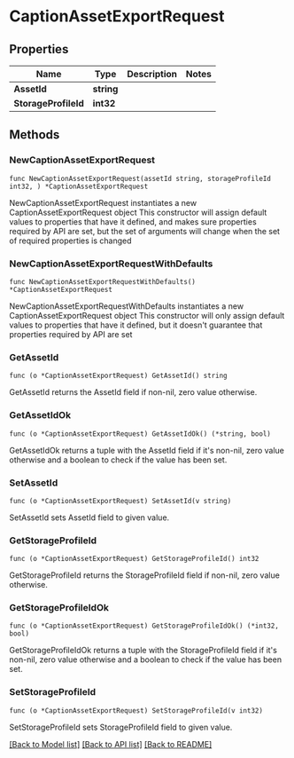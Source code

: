 # CaptionAssetExportRequest

## Properties

Name | Type | Description | Notes
------------ | ------------- | ------------- | -------------
**AssetId** | **string** |  | 
**StorageProfileId** | **int32** |  | 

## Methods

### NewCaptionAssetExportRequest

`func NewCaptionAssetExportRequest(assetId string, storageProfileId int32, ) *CaptionAssetExportRequest`

NewCaptionAssetExportRequest instantiates a new CaptionAssetExportRequest object
This constructor will assign default values to properties that have it defined,
and makes sure properties required by API are set, but the set of arguments
will change when the set of required properties is changed

### NewCaptionAssetExportRequestWithDefaults

`func NewCaptionAssetExportRequestWithDefaults() *CaptionAssetExportRequest`

NewCaptionAssetExportRequestWithDefaults instantiates a new CaptionAssetExportRequest object
This constructor will only assign default values to properties that have it defined,
but it doesn't guarantee that properties required by API are set

### GetAssetId

`func (o *CaptionAssetExportRequest) GetAssetId() string`

GetAssetId returns the AssetId field if non-nil, zero value otherwise.

### GetAssetIdOk

`func (o *CaptionAssetExportRequest) GetAssetIdOk() (*string, bool)`

GetAssetIdOk returns a tuple with the AssetId field if it's non-nil, zero value otherwise
and a boolean to check if the value has been set.

### SetAssetId

`func (o *CaptionAssetExportRequest) SetAssetId(v string)`

SetAssetId sets AssetId field to given value.


### GetStorageProfileId

`func (o *CaptionAssetExportRequest) GetStorageProfileId() int32`

GetStorageProfileId returns the StorageProfileId field if non-nil, zero value otherwise.

### GetStorageProfileIdOk

`func (o *CaptionAssetExportRequest) GetStorageProfileIdOk() (*int32, bool)`

GetStorageProfileIdOk returns a tuple with the StorageProfileId field if it's non-nil, zero value otherwise
and a boolean to check if the value has been set.

### SetStorageProfileId

`func (o *CaptionAssetExportRequest) SetStorageProfileId(v int32)`

SetStorageProfileId sets StorageProfileId field to given value.



[[Back to Model list]](../README.md#documentation-for-models) [[Back to API list]](../README.md#documentation-for-api-endpoints) [[Back to README]](../README.md)


